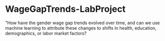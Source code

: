 # WageGapTrends-LabProject
"How have the gender wage gap trends evolved over time, and can we use machine learning to attribute these changes to shifts in health, education, demographics, or labor market factors?
